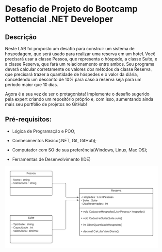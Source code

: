 # Desafio de Projeto do Bootcamp Pottencial .NET Developer

## Descrição

Neste LAB foi proposto um desafio para construir um sistema de hospedagem, que será usado para realizar uma reserva em um hotel. Você precisará usar a classe Pessoa, que representa o hóspede, a classe Suíte, e a classe Reserva, que fará um relacionamento entre ambos. Seu programa deverá calcular corretamente os valores dos métodos da classe Reserva, que precisará trazer a quantidade de hóspedes e o valor da diária, concedendo um desconto de 10% para caso a reserva seja para um período maior que 10 dias.

Agora é a sua vez de ser o protagonista! Implemente o desafio sugerido pela expert criando um repositório próprio e, com isso, aumentando ainda mais seu portfólio de projetos no GitHub!

## Pré-requisitos:

* Lógica de Programação e POO;

* Conhecimentos Básico(.NET, Git, GitHub);

* Computador com SO de sua preferência(Windows, Linux, Mac OS);

* Ferramentas de Desenvolvimento (IDE)

![Diagrama de classe estacionamento](diagrama_classe_hotel.png)

